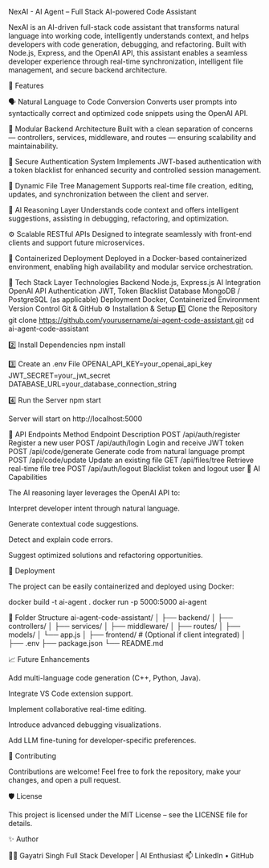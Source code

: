  NexAI - AI Agent – Full Stack AI-powered Code Assistant

NexAI is an AI-driven full-stack code assistant that transforms natural language into working code, intelligently understands context, and helps developers with code generation, debugging, and refactoring.
Built with Node.js, Express, and the OpenAI API, this assistant enables a seamless developer experience through real-time synchronization, intelligent file management, and secure backend architecture.

🚀 Features

🗣️ Natural Language to Code Conversion
Converts user prompts into syntactically correct and optimized code snippets using the OpenAI API.

🧩 Modular Backend Architecture
Built with a clean separation of concerns — controllers, services, middleware, and routes — ensuring scalability and maintainability.

🔐 Secure Authentication System
Implements JWT-based authentication with a token blacklist for enhanced security and controlled session management.

📁 Dynamic File Tree Management
Supports real-time file creation, editing, updates, and synchronization between the client and server.

🤖 AI Reasoning Layer
Understands code context and offers intelligent suggestions, assisting in debugging, refactoring, and optimization.

⚙️ Scalable RESTful APIs
Designed to integrate seamlessly with front-end clients and support future microservices.

🐳 Containerized Deployment
Deployed in a Docker-based containerized environment, enabling high availability and modular service orchestration.

🧰 Tech Stack
Layer	Technologies
Backend	Node.js, Express.js
AI Integration	OpenAI API
Authentication	JWT, Token Blacklist
Database	MongoDB / PostgreSQL (as applicable)
Deployment	Docker, Containerized Environment
Version Control	Git & GitHub
⚙️ Installation & Setup
1️⃣ Clone the Repository
git clone https://github.com/yourusername/ai-agent-code-assistant.git
cd ai-agent-code-assistant

2️⃣ Install Dependencies
npm install

3️⃣ Create an .env File
OPENAI_API_KEY=your_openai_api_key
JWT_SECRET=your_jwt_secret
DATABASE_URL=your_database_connection_string

4️⃣ Run the Server
npm start


Server will start on http://localhost:5000

🧪 API Endpoints
Method	Endpoint	Description
POST	/api/auth/register	Register a new user
POST	/api/auth/login	Login and receive JWT token
POST	/api/code/generate	Generate code from natural language prompt
POST	/api/code/update	Update an existing file
GET	/api/files/tree	Retrieve real-time file tree
POST	/api/auth/logout	Blacklist token and logout user
🧠 AI Capabilities

The AI reasoning layer leverages the OpenAI API to:

Interpret developer intent through natural language.

Generate contextual code suggestions.

Detect and explain code errors.

Suggest optimized solutions and refactoring opportunities.

🐳 Deployment

The project can be easily containerized and deployed using Docker:

docker build -t ai-agent .
docker run -p 5000:5000 ai-agent

📂 Folder Structure
ai-agent-code-assistant/
│
├── backend/
│   ├── controllers/
│   ├── services/
│   ├── middleware/
│   ├── routes/
│   ├── models/
│   └── app.js
│
├── frontend/   # (Optional if client integrated)
│
├── .env
├── package.json
└── README.md

📈 Future Enhancements

Add multi-language code generation (C++, Python, Java).

Integrate VS Code extension support.

Implement collaborative real-time editing.

Introduce advanced debugging visualizations.

Add LLM fine-tuning for developer-specific preferences.

🤝 Contributing

Contributions are welcome!
Feel free to fork the repository, make your changes, and open a pull request.

🛡️ License

This project is licensed under the MIT License – see the LICENSE
 file for details.

✨ Author

👩‍💻 Gayatri Singh
Full Stack Developer | AI Enthusiast
📫 LinkedIn
 • GitHub
